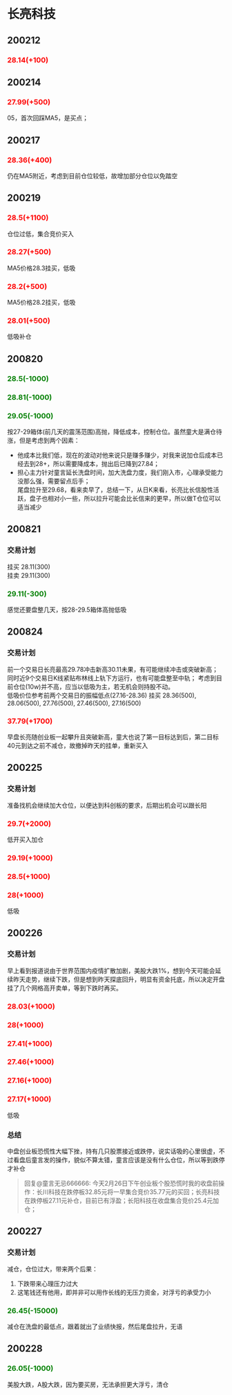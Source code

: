 # 长亮科技
## 200212    
### <font color=red>28.14(+100)</font>

## 200214    
### <font color=red>27.99(+500)</font>
05，首次回踩MA5，是买点；

## 200217    
### <font color=red>28.36(+400)</font>
仍在MA5附近，考虑到目前仓位较低，故增加部分仓位以免踏空

## 200219
### <font color=red>28.5(+1100)</font>
仓位过低，集合竞价买入
### <font color=red>28.27(+500)</font>
MA5价格28.3挂买，低吸
### <font color=red>28.2(+500)</font>
MA5价格28.2挂买，低吸
### <font color=red>28.01(+500)</font>
低吸补仓

## 200820
### <font color=green>28.5(-1000)</font>
### <font color=green>28.81(-1000)</font>
### <font color=green>29.05(-1000)</font>
按27-29箱体(前几天的震荡范围)高抛，降低成本，控制仓位。虽然童大是满仓待涨，但是考虑到两个因素：
- 他成本比我们低，现在的波动对他来说只是赚多赚少，对我来说加仓后成本已经去到28+，所以需要降成本，抛出后已降到27.84；
- 担心主力针对童言延长洗盘时间，加大洗盘力度，我们刚入市，心理承受能力没那么强，需要留点后手；  
尾盘拉升至29.68，看来卖早了，总结一下，从日K来看，长亮比长信股性活跃，盘子也相对小一些，所以拉升可能会比长信来的更早，所以做T仓位可以适当减少

## 200821
### 交易计划
挂买 28.11(300)  
挂卖 29.11(300) 
### <font color=green>29.11(-300)</font>
感觉还要盘整几天，按28-29.5箱体高抛低吸

## 200824
### 交易计划
前一个交易日长亮最高29.78冲击新高30.11未果，有可能继续冲击或突破新高；  
同时近9个交易日K线紧贴布林线上轨下方运行，也有可能盘整至中轨；
考虑到目前仓位(10w)并不高，应当以低吸为主，若无机会则持股不动。   
低吸价位参考前两个交易日的振幅低点(27.16-28.36)
挂买 28.36(500), 28.06(500), 27.76(500), 27.46(500), 27.16(500)
### <font color=red>37.79(+1700)</font>
早盘长亮随创业板一起攀升且突破新高，童大也说了第一目标达到后，第二目标40元到达之前不减仓，故撤掉昨天的挂单，重新买入

## 200225
### 交易计划
准备找机会继续加大仓位，以便达到科创板的要求，后期出机会可以跟长阳
### <font color=red>29.7(+2000)</font>
低开买入加仓
### <font color=red>29.19(+1000)</font>
### <font color=red>28.5(+1000)</font>
### <font color=red>28(+1000)</font>
低吸

## 200226
### 交易计划
早上看到报道说由于世界范围内疫情扩散加剧，美股大跌1%，想到今天可能会延续昨天走势，继续下跌，但是想到昨天探底回升，明显有资金托底，所以决定开盘挂了几个网格高开卖单，等到下跌时再买。
### <font color=red>28.03(+1000)</font>
### <font color=red>28(+1000)</font>
### <font color=red>27.41(+1000)</font>
### <font color=red>27.46(+1000)</font>
### <font color=red>27.16(+1000)</font>
### <font color=red>27.17(+1000)</font>
低吸
### 总结
中盘创业板恐慌性大幅下挫，持有几只股票接近或跌停，说实话吸的心里很虚，不过看盘后童言发的操作，貌似不算太错，童言应该是没有什么仓位，所以等到跌停才补仓
> 回复@童言无忌666666: 今天2月26日下午创业板个股恐慌时我的收盘前操作：长川科技在跌停板32.85元将一早集合竞价35.77元的买回；长亮科技在跌停板27.11元补仓，目前已有浮盈；长阳科技在收盘集合竞价25.4元加仓；

## 200227
### 交易计划
减仓，仓位过大，带来两个后果：
1. 下跌带来心理压力过大
2. 这笔钱还有他用，即并非可以用作长线的无压力资金，对浮亏的承受力小
### <font color=green>26.45(-15000)</font>
减仓在洗盘的最低点，跟着就出了业绩快报，然后尾盘拉升，无语

## 200228
### <font color=green>26.05(-1000)</font>
美股大跌，A股大跌，因为要买房，无法承担更大浮亏，清仓